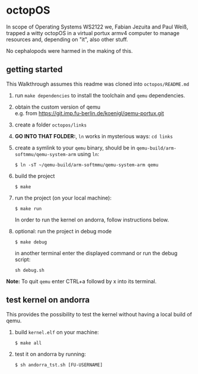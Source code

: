 # octopOS

In scope of Operating Systems WS2122 we, Fabian Jezuita and Paul Weiß, trapped a witty octopOS in a virtual portux armv4 computer to manage resources and, depending on "it", also other stuff.

No cephalopods were harmed in the making of this.

## getting started

This Walkthrough assumes this readme was cloned into `octopos/README.md`

1. run `make dependencies` to install the toolchain and `qemu` dependencies.
2. obtain the custom version of qemu  
e.g. from https://git.imp.fu-berlin.de/koenigl/qemu-portux.git
3. create a folder `octopos/links`
4. **GO INTO THAT FOLDER:**, `ln` works in mysterious ways: `cd links`
5. create a symlink to your `qemu` binary, should be in `qemu-build/arm-softmmu/qemu-system-arm` using `ln`:
    ```
    $ ln -sT ~/qemu-build/arm-softmmu/qemu-system-arm qemu
    ```
6. build the project
    ```
    $ make
    ```
7. run the project (on your local machine):
    ```
    $ make run
    ```
    In order to run the kernel on andorra, follow instructions below.

8. optional: run the project in debug mode
    ```
    $ make debug
    ```
    in another terminal enter the displayed command or run the debug script:
    ```
    sh debug.sh
    ```


**Note:** To quit `qemu` enter CTRL+a followd by x into its terminal.

## test kernel on andorra
This provides the possibility to test the kernel without having a local build of qemu.

1. build `kernel.elf` on your machine:
    ```
    $ make all
    ```
2. test it on andorra by running:
    ```
    $ sh andorra_tst.sh [FU-USERNAME]
    ```
